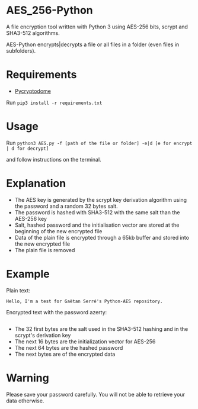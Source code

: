 # AES_256-Python
A file encryption tool written with Python 3 using AES-256 bits, scrypt and SHA3-512 algorithms.

AES-Python encrypts|decrypts a file or all files in a folder (even files in subfolders).

# Requirements
- [Pycryptodome](https://pycryptodome.readthedocs.io/en/latest/)

Run `pip3 install -r requirements.txt`

# Usage
Run `python3 AES.py -f [path of the file or folder] -e|d [e for encrypt | d for decrypt]`

and follow instructions on the terminal.

# Explanation
- The AES key is generated by the scrypt key derivation algorithm using the password and a random 32 bytes salt.
- The password is hashed with SHA3-512 with the same salt than the AES-256 key
- Salt, hashed password and the initialisation vector are stored at the beginning of the new encrypted file
- Data of the plain file is encrypted through a 65kb buffer and stored into the new encrypted file
- The plain file is removed

# Example
Plain text:
```
Hello, I'm a test for Gaëtan Serré's Python-AES repository.
```

Encrypted text with the password azerty:
```

```

- The 32 first bytes are the salt used in the SHA3-512 hashing and in the scrypt's derivation key
- The next 16 bytes are the initialization vector for AES-256
- The next 64 bytes are the hashed password
- The next bytes are of the encrypted data



# Warning
Please save your password carefully. You will not be able to retrieve your data otherwise.
